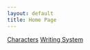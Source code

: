 ```yaml
---
layout: default
title: Home Page
---
```


<a href='https://jactusthecactus.github.io/wiki/characters.html' class='button'>Characters</a>
<a href='https://jactusthecactus.github.io/wiki/abugida.html' class='button'>Writing System</a>